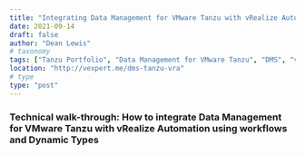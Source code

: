 ```yaml
---
title: "Integrating Data Management for VMware Tanzu with vRealize Automation using vRO Workflows and Dynamic Types"
date: 2021-09-14
draft: false
author: "Dean Lewis"
# taxonomy
tags: ["Tanzu Portfolio", "Data Management for VMware Tanzu", "DMS", "vRealize Automation"]
location: "http://vexpert.me/dms-tanzu-vra"
# type
type: "post"
---
```


### Technical walk-through: How to integrate Data Management for VMware Tanzu with vRealize Automation using workflows and Dynamic Types
